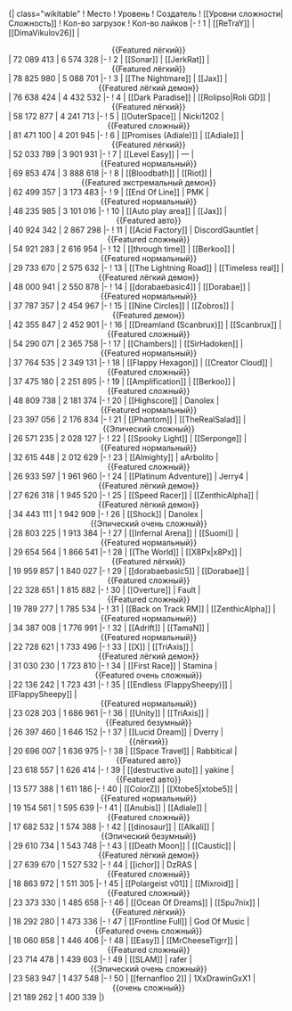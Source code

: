 {| class="wikitable"
! Место
! Уровень
! Создатель
! [[Уровни сложности|Сложность]]
! Кол-во загрузок
! Кол-во лайков
|-
! 1
| [[ReTraY]]
| [[DimaVikulov26]]
| <center>{{Featured лёгкий}}</center>
| 72 089 413
| 6 574 328
|-
! 2
| [[Sonar]]
| [[JerkRat]]
| <center>{{Featured лёгкий}}</center>
| 78 825 980
| 5 088 701
|-
! 3
| [[The Nightmare]]
| [[Jax]]
| <center>{{Featured лёгкий демон}}</center>
| 76 638 424
| 4 432 532
|-
! 4
| [[Dark Paradise]]
| [[Rolipso|Roli GD]]
| <center>{{Featured лёгкий}}</center>
| 58 172 877
| 4 241 713
|-
! 5
| [[OuterSpace]]
| Nicki1202
| <center>{{Featured сложный}}</center>
| 81 471 100
| 4 201 945
|-
! 6
| [[Promises (Adiale)]]
| [[Adiale]]
| <center>{{Featured лёгкий}}</center>
| 52 033 789
| 3 901 931
|-
! 7
| [[Level Easy]]
| —
| <center>{{Featured нормальный}}</center>
| 69 853 474
| 3 888 618
|-
! 8
| [[Bloodbath]]
| [[Riot]]
| <center>{{Featured экстремальный демон}}</center>
| 62 499 357
| 3 173 483
|-
! 9
| [[End Of Line]]
| PMK
| <center>{{Featured нормальный}}</center>
| 48 235 985
| 3 101 016
|-
! 10
| [[Auto play area]]
| [[Jax]]
| <center>{{Featured авто}}</center>
| 40 924 342
| 2 867 298
|-
! 11
| [[Acid Factory]]
| DiscordGauntlet
| <center>{{Featured сложный}}</center>
| 54 921 283
| 2 616 954
|-
! 12
| [[through time]]
| [[Berkoo]]
| <center>{{Featured нормальный}}</center>
| 29 733 670
| 2 575 632
|-
! 13
| [[The Lightning Road]]
| [[Timeless real]]
| <center>{{Featured лёгкий демон}}</center>
| 48 000 941
| 2 550 878
|-
! 14
| [[dorabaebasic4]]
| [[Dorabae]]
| <center>{{Featured нормальный}}</center>
| 37 787 357
| 2 454 967
|-
! 15
| [[Nine Circles]]
| [[Zobros]]
| <center>{{Featured демон}}</center>
| 42 355 847
| 2 452 901
|-
! 16
| [[Dreamland (Scanbrux)]]
| [[Scanbrux]]
| <center>{{Featured сложный}}</center>
| 54 290 071
| 2 365 758
|-
! 17
| [[Chambers]]
| [[SirHadoken]]
| <center>{{Featured нормальный}}</center>
| 37 764 535
| 2 349 131
|-
! 18
| [[Flappy Hexagon]]
| [[Creator Cloud]]
| <center>{{Featured сложный}}</center>
| 37 475 180
| 2 251 895
|-
! 19
| [[Amplification]]
| [[Berkoo]]
| <center>{{Featured сложный}}</center>
| 48 809 738
| 2 181 374
|-
! 20
| [[Highscore]]
| Danolex
| <center>{{Featured нормальный}}</center>
| 23 397 056
| 2 176 834
|-
! 21
| [[Phantom]]
| [[TheRealSalad]]
| <center>{{Эпический сложный}}</center>
| 26 571 235
| 2 028 127
|-
! 22
| [[Spooky Light]]
| [[Serponge]]
| <center>{{Featured нормальный}}</center>
| 32 615 448
| 2 012 629
|-
! 23
| [[Almighty]]
| aArbolito
| <center>{{Featured сложный}}</center>
| 26 933 597
| 1 961 960
|-
! 24
| [[Platinum Adventure]]
| Jerry4
| <center>{{Featured лёгкий демон}}</center>
| 27 626 318
| 1 945 520
|-
! 25
| [[Speed Racer]]
| [[ZenthicAlpha]]
| <center>{{Featured лёгкий демон}}</center>
| 34 443 111
| 1 942 909
|-
! 26
| [[Shock]]
| Danolex
| <center>{{Эпический очень сложный}}</center>
| 28 803 225
| 1 913 384
|-
! 27
| [[Infernal Arena]]
| [[Suomi]]
| <center>{{Featured нормальный}}</center>
| 29 654 564
| 1 866 541
|-
! 28
| [[The World]]
| [[X8Px|x8Px]]
| <center>{{Featured лёгкий}}</center>
| 19 959 857
| 1 840 027
|-
! 29
| [[dorabaebasic5]]
| [[Dorabae]]
| <center>{{Featured сложный}}</center>
| 22 328 651
| 1 815 882
|-
! 30
| [[Overture]]
| Fault
| <center>{{Featured сложный}}</center>
| 19 789 277
| 1 785 534
|-
! 31
| [[Back on Track RM]]
| [[ZenthicAlpha]]
| <center>{{Featured нормальный}}</center>
| 34 387 008
| 1 776 991
|-
! 32
| [[Adrift]]
| [[TamaN]]
| <center>{{Featured нормальный}}</center>
| 22 728 621
| 1 733 496
|-
! 33
| [[X]]
| [[TriAxis]]
| <center>{{Featured лёгкий демон}}</center>
| 31 030 230
| 1 723 810
|-
! 34
| [[First Race]]
| Stamina
| <center>{{Featured очень сложный}}</center>
| 22 136 242
| 1 723 431
|-
! 35
| [[Endless (FlappySheepy)]]
| [[FlappySheepy]]
| <center>{{Featured нормальный}}</center>
| 23 028 203
| 1 686 961
|-
! 36
| [[Unity]]
| [[TriAxis]]
| <center>{{Featured безумный}}</center>
| 26 397 460
| 1 646 152
|-
! 37
| [[Lucid Dream]]
| Dverry
| <center>{{лёгкий}}</center>
| 20 696 007
| 1 636 975
|-
! 38
| [[Space Travel]]
| Rabbitical
| <center>{{Featured авто}}</center>
| 23 618 557
| 1 626 414
|-
! 39
| [[destructive auto]]
| yakine
| <center>{{Featured авто}}</center>
| 13 577 388
| 1 611 186
|-
! 40
| [[ColorZ]]
| [[Xtobe5|xtobe5]]
| <center>{{Featured нормальный}}</center>
| 19 154 561
| 1 595 639
|-
! 41
| [[Anubis]]
| [[Adiale]]
| <center>{{Featured сложный}}</center>
| 17 682 532
| 1 574 388
|-
! 42
| [[dinosaur]]
| [[Alkali]]
| <center>{{Эпический безумный}}</center>
| 29 610 734
| 1 543 748
|-
! 43
| [[Death Moon]]
| [[Caustic]]
| <center>{{Featured лёгкий демон}}</center>
| 27 639 670
| 1 527 532
|-
! 44
| [[ichor]]
| DzRAS
| <center>{{Featured сложный}}</center>
| 18 863 972
| 1 511 305
|-
! 45
| [[Polargeist v01]]
| [[Mixroid]]
| <center>{{Featured сложный}}</center>
| 23 373 330
| 1 485 658
|-
! 46
| [[Ocean Of Dreams]]
| [[Spu7nix]]
| <center>{{Featured лёгкий}}</center>
| 18 292 280
| 1 473 336
|-
! 47
| [[Frontline Full]]
| God Of Music
| <center>{{Featured очень сложный}}</center>
| 18 060 858
| 1 446 406
|-
! 48
| [[Easy]]
| [[MrCheeseTigrr]]
| <center>{{Featured сложный}}</center>
| 23 714 478
| 1 439 603
|-
! 49
| [[SLAM]]
| rafer
| <center>{{Эпический очень сложный}}</center>
| 23 583 947
| 1 437 548
|-
! 50
| [[fernanfloo 2]]
| 1XxDrawinGxX1
| <center>{{очень сложный}}</center>
| 21 189 262
| 1 400 339
|}